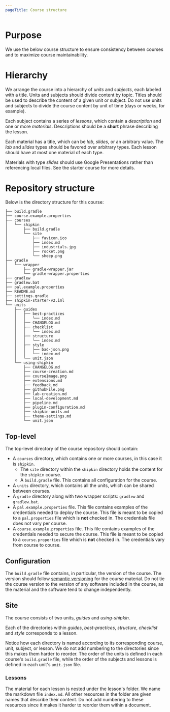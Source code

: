 ```yaml
---
pageTitle: Course structure
---
```


# Purpose

We use the below course structure to ensure consistency between courses
and to maximize course maintainability. 

# Hierarchy

We arrange the course into a hierarchy of *units* and *subjects*, each
labeled with a title.
Units and subjects should divide content by topic.
Titles should be used to describe the content of a given unit or
subject.
Do not use units and subjects to divide the course content by unit of
time (days or weeks, for example).

Each subject contains a series of *lessons*, which contain a
*description* and one or more *materials*.
Descriptions should be a **short** phrase describing the lesson.

Each material has a title, which can be *lab*, *slides*, or an arbitrary
value.
The *lab* and *slides* types should be favored over arbitrary types.
Each lesson should have at most one material of each type.

Materials with type *slides* should use Google Presentations rather than
referencing local files.
See the starter course for more details.

# Repository structure

Below is the directory structure for this course:

```no-highlight
├── build.gradle
├── course.example.properties
├── courses
│   └── shipkin
│       ├── build.gradle
│       └── site
│           ├── favicon.ico
│           ├── index.md
│           ├── industrials.jpg
│           ├── rocket.png
│           └── sheep.png
├── gradle
│   └── wrapper
│       ├── gradle-wrapper.jar
│       └── gradle-wrapper.properties
├── gradlew
├── gradlew.bat
├── pal.example.properties
├── README.md
├── settings.gradle
├── shipkin-starter-v2.iml
└── units
    ├── guides
    │   ├── best-practices
    │   │   └── index.md
    │   ├── CHANGELOG.md
    │   ├── checklist
    │   │   └── index.md
    │   ├── structure
    │   │   └── index.md
    │   ├── style
    │   │   ├── bad-json.png
    │   │   └── index.md
    │   └── unit.json
    └── using-shipkin
        ├── CHANGELOG.md
        ├── course-creation.md
        ├── courseImage.png
        ├── extensions.md
        ├── feedback.md
        ├── githubFile.png
        ├── lab-creation.md
        ├── local-development.md
        ├── pipeline.md
        ├── plugin-configuration.md
        ├── shipkin-units.md
        ├── theme-settings.md
        └── unit.json

```

## Top-level

The top-level directory of the course repository should contain:

-   A `courses` directory, which contains one or more courses, in this
    case it is `shipkin`.
    -   The `site` directory within the `shipkin` directory holds the
        content for the `shipkin` course. 
    -   A `build.gradle` file.
        This contains all configuration for the course.
-   A `units` directory, which contains all the units, which can be
    shared between courses.        
-   A `gradle` directory along with two wrapper scripts: `gradlew` and
    `gradlew.bat`.
-   A `pal.example.properties` file.
    This file contains examples of the credentials needed to deploy the
    course.
    This file is meant to be copied to a `pal.properties` file which is
    **not** checked in.
    The credentials file does not vary per course.
-   A `course.example.properties` file.
    This file contains examples of the credentials needed to secure the
    course.
    This file is meant to be copied to a `course.properties` file which
    is **not** checked in.
    The credentials vary from course to course.

## Configuration

The `build.gradle` file contains, in particular, the version of the
course.
The version should follow [semantic versioning](https://semver.org/) for
the course material.
Do not tie the course version to the version of any software included in
the course, as the material and the software tend to change
independently.

## Site

The course consists of two units, _guides_ and _using-shipkin_.

Each of the directories within _guides_, _best-practices_, _structure_,
_checklist_ and _style_ corresponds to a lesson.

Notice how each directory is named according to its corresponding
course, unit, subject, or lesson.
We do not add numbering to the directories since this makes them harder
to reorder.
The order of the units is defined in each course's `build.gradle` file,
while the order of the subjects and lessons is defined in each unit's
`unit.json` file.

### Lessons

The material for each lesson is nested under the lesson's folder.
We name the markdown file `index.md`.
All other resources in the folder are given names that describe their
content.
Do not add numbering to these resources since it makes it harder to
reorder them within a document.

